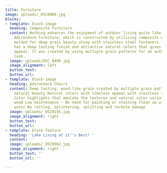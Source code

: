 ```yaml
---
title: Furniture
image: uploads/_DSC0080.jpg
blocks:
- template: block-image
  heading: Composite Furniture
  content: Nothing enhances the enjoyment of outdoor living quite like our beautiful
    Adirondack Furniture, which is constructed by utilizing composite wood that is
    molded for deep grain beauty along with stainless steel fasteners.  This furniture
    has a deep lasting finish and attractive natural colors that gives it a timeless
    appeal. It was created by using multiple grain patterns for an authentic, natural
    look.
  image: uploads/DSC_0400.jpg
  image_alignment: left
  button_text: 
  button_url: 
- template: block-image
  heading: Adirondack Chairs
  content: Deep lasting, wood-like grain created by multiple grain patterns for authentic
    natural beauty Natural colors with timeless appeal with stainless steel hardware
    Color highlights that emulate the textures and natural color variations of real
    wood Low maintenance – No need for painting or staining Clean up with soap and
    water No rotting, splintering, splitting and termite damage
  image: uploads/_DSC0155.jpg
  image_alignment: right
  button_text: 
  button_url: 
- template: block-feature
  heading: 'Lake Living at it''s Best! '
  content: ''
  image: uploads/_DSC0062.jpg
  image_alignment: right
  button_text: ''
  button_url: ''

---
```


